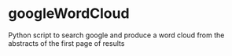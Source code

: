 # googleWordCloud
Python script to search google and produce a word cloud from the abstracts of the first page of results
